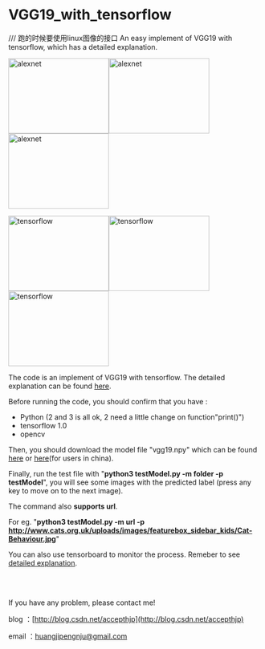# VGG19_with_tensorflow
/// 跑的时候要使用linux图像的接口
An easy implement of VGG19 with tensorflow, which has a detailed explanation.

<img src="https://raw.githubusercontent.com/hjptriplebee/VGG19_with_tensorflow/master/testModel/005525.jpg" width = "200" height = "150" alt="alexnet" /><img src="https://raw.githubusercontent.com/hjptriplebee/VGG19_with_tensorflow/master/testModel/002689.jpg" width = "200" height = "150" alt="alexnet" /><img src="https://raw.githubusercontent.com/hjptriplebee/VGG19_with_tensorflow/master/testModel/000018.jpg" width = "200" height = "150" alt="alexnet" />

<img src="https://raw.githubusercontent.com/hjptriplebee/VGG19_with_tensorflow/master/demo1.png" width = "200" height = "150" alt="tensorflow" /><img src="https://raw.githubusercontent.com/hjptriplebee/VGG19_with_tensorflow/master/demo2.png" width = "200" height = "150" alt="tensorflow" /><img src="https://raw.githubusercontent.com/hjptriplebee/VGG19_with_tensorflow/master/demo3.png" width = "200" height = "150" alt="tensorflow" />

The code is an implement of VGG19 with tensorflow. The detailed explanation can be found [here](http://blog.csdn.net/accepthjp/article/details/70170217).

Before running the code, you should confirm that you have :

- Python (2 and 3 is all ok, 2 need a little change on function"print()")
- tensorflow 1.0
- opencv

Then, you should download the model file "vgg19.npy" which can be found [here](https://mega.nz/#!xZ8glS6J!MAnE91ND_WyfZ_8mvkuSa2YcA7q-1ehfSm-Q1fxOvvs) or [here](http://pan.baidu.com/s/1eRLSwwE)(for users in china).

Finally, run the test file with "**python3 testModel.py -m folder -p testModel**", you will see some images with the predicted label (press any key to move on to the next image).

The command also **supports url**. 

For eg. "**python3 testModel.py -m url -p http://www.cats.org.uk/uploads/images/featurebox_sidebar_kids/Cat-Behaviour.jpg**"

You can also use tensorboard to monitor the process. Remeber to see [detailed explanation](http://blog.csdn.net/accepthjp/article/details/70170217).

<br />
<br />

If you have any problem, please contact me!

blog  ：[http://blog.csdn.net/accepthjp](http://blog.csdn.net/accepthjp)

email ：huangjipengnju@gmail.com
